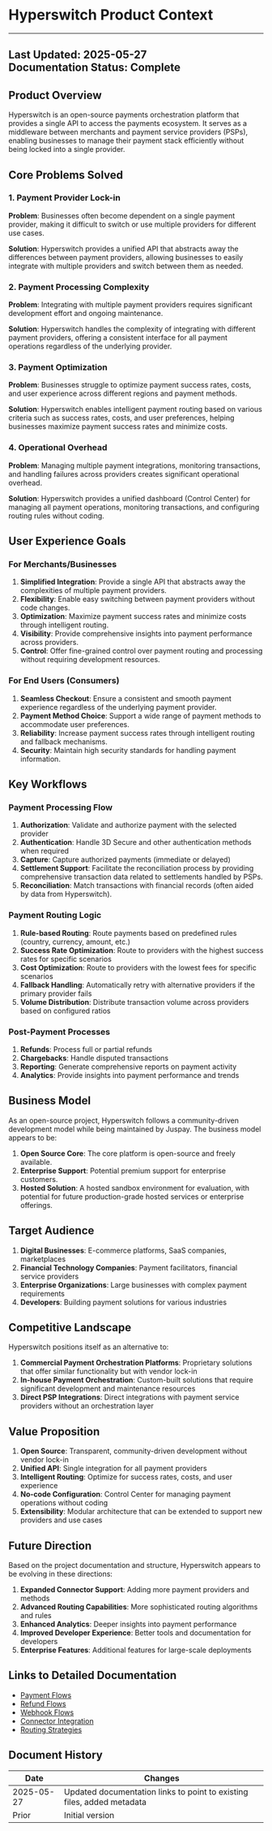 # Hyperswitch Product Context

---
**Last Updated:** 2025-05-27  
**Documentation Status:** Complete
---

## Product Overview

Hyperswitch is an open-source payments orchestration platform that provides a single API to access the payments ecosystem. It serves as a middleware between merchants and payment service providers (PSPs), enabling businesses to manage their payment stack efficiently without being locked into a single provider.

## Core Problems Solved

### 1. Payment Provider Lock-in

**Problem**: Businesses often become dependent on a single payment provider, making it difficult to switch or use multiple providers for different use cases.

**Solution**: Hyperswitch provides a unified API that abstracts away the differences between payment providers, allowing businesses to easily integrate with multiple providers and switch between them as needed.

### 2. Payment Processing Complexity

**Problem**: Integrating with multiple payment providers requires significant development effort and ongoing maintenance.

**Solution**: Hyperswitch handles the complexity of integrating with different payment providers, offering a consistent interface for all payment operations regardless of the underlying provider.

### 3. Payment Optimization

**Problem**: Businesses struggle to optimize payment success rates, costs, and user experience across different regions and payment methods.

**Solution**: Hyperswitch enables intelligent payment routing based on various criteria such as success rates, costs, and user preferences, helping businesses maximize payment success rates and minimize costs.

### 4. Operational Overhead

**Problem**: Managing multiple payment integrations, monitoring transactions, and handling failures across providers creates significant operational overhead.

**Solution**: Hyperswitch provides a unified dashboard (Control Center) for managing all payment operations, monitoring transactions, and configuring routing rules without coding.

## User Experience Goals

### For Merchants/Businesses

1.  **Simplified Integration**: Provide a single API that abstracts away the complexities of multiple payment providers.
2.  **Flexibility**: Enable easy switching between payment providers without code changes.
3.  **Optimization**: Maximize payment success rates and minimize costs through intelligent routing.
4.  **Visibility**: Provide comprehensive insights into payment performance across providers.
5.  **Control**: Offer fine-grained control over payment routing and processing without requiring development resources.

### For End Users (Consumers)

1.  **Seamless Checkout**: Ensure a consistent and smooth payment experience regardless of the underlying payment provider.
2.  **Payment Method Choice**: Support a wide range of payment methods to accommodate user preferences.
3.  **Reliability**: Increase payment success rates through intelligent routing and fallback mechanisms.
4.  **Security**: Maintain high security standards for handling payment information.

## Key Workflows

### Payment Processing Flow

1.  **Authorization**: Validate and authorize payment with the selected provider
2.  **Authentication**: Handle 3D Secure and other authentication methods when required
3.  **Capture**: Capture authorized payments (immediate or delayed)
4.  **Settlement Support**: Facilitate the reconciliation process by providing comprehensive transaction data related to settlements handled by PSPs.
5.  **Reconciliation**: Match transactions with financial records (often aided by data from Hyperswitch).

### Payment Routing Logic

1.  **Rule-based Routing**: Route payments based on predefined rules (country, currency, amount, etc.)
2.  **Success Rate Optimization**: Route to providers with the highest success rates for specific scenarios
3.  **Cost Optimization**: Route to providers with the lowest fees for specific scenarios
4.  **Fallback Handling**: Automatically retry with alternative providers if the primary provider fails
5.  **Volume Distribution**: Distribute transaction volume across providers based on configured ratios

### Post-Payment Processes

1.  **Refunds**: Process full or partial refunds
2.  **Chargebacks**: Handle disputed transactions
3.  **Reporting**: Generate comprehensive reports on payment activity
4.  **Analytics**: Provide insights into payment performance and trends

## Business Model

As an open-source project, Hyperswitch follows a community-driven development model while being maintained by Juspay. The business model appears to be:

1.  **Open Source Core**: The core platform is open-source and freely available.
2.  **Enterprise Support**: Potential premium support for enterprise customers.
3.  **Hosted Solution**: A hosted sandbox environment for evaluation, with potential for future production-grade hosted services or enterprise offerings.

## Target Audience

1.  **Digital Businesses**: E-commerce platforms, SaaS companies, marketplaces
2.  **Financial Technology Companies**: Payment facilitators, financial service providers
3.  **Enterprise Organizations**: Large businesses with complex payment requirements
4.  **Developers**: Building payment solutions for various industries

## Competitive Landscape

Hyperswitch positions itself as an alternative to:

1.  **Commercial Payment Orchestration Platforms**: Proprietary solutions that offer similar functionality but with vendor lock-in
2.  **In-house Payment Orchestration**: Custom-built solutions that require significant development and maintenance resources
3.  **Direct PSP Integrations**: Direct integrations with payment service providers without an orchestration layer

## Value Proposition

1.  **Open Source**: Transparent, community-driven development without vendor lock-in
2.  **Unified API**: Single integration for all payment providers
3.  **Intelligent Routing**: Optimize for success rates, costs, and user experience
4.  **No-code Configuration**: Control Center for managing payment operations without coding
5.  **Extensibility**: Modular architecture that can be extended to support new providers and use cases

## Future Direction

Based on the project documentation and structure, Hyperswitch appears to be evolving in these directions:

1.  **Expanded Connector Support**: Adding more payment providers and methods
2.  **Advanced Routing Capabilities**: More sophisticated routing algorithms and rules
3.  **Enhanced Analytics**: Deeper insights into payment performance
4.  **Improved Developer Experience**: Better tools and documentation for developers
5.  **Enterprise Features**: Additional features for large-scale deployments

## Links to Detailed Documentation

- [Payment Flows](./thematic/crates/router/flows/payment_flows.md)
- [Refund Flows](./thematic/crates/router/flows/refund_flows.md)
- [Webhook Flows](./thematic/crates/router/flows/webhook_flows.md)
- [Connector Integration](./thematic/crates/hyperswitch_interfaces/connector_integration.md)
- [Routing Strategies](./thematic/crates/router/configuration/routing_strategies.md)

## Document History

| Date | Changes |
|------|---------|
| 2025-05-27 | Updated documentation links to point to existing files, added metadata |
| Prior | Initial version |
